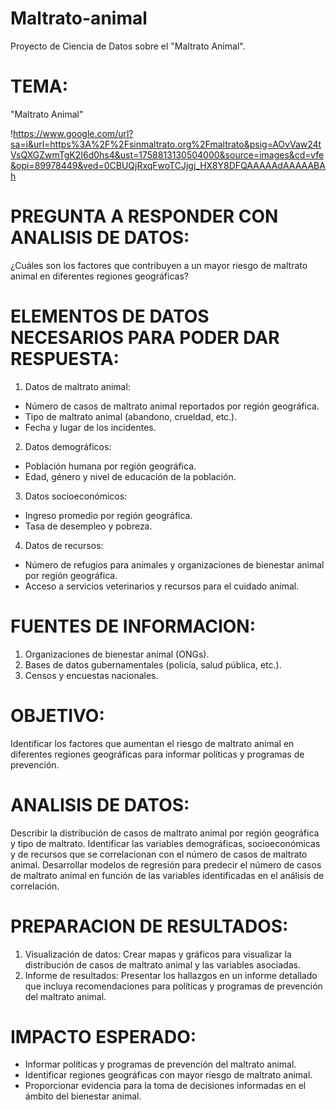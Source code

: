 # Maltrato-animal
Proyecto de Ciencia de Datos sobre el "Maltrato Animal".

# TEMA:

"Maltrato Animal"

!https://www.google.com/url?sa=i&url=https%3A%2F%2Fsinmaltrato.org%2Fmaltrato&psig=AOvVaw24tVsQXGZwmTgK2I6d0hs4&ust=1758813130504000&source=images&cd=vfe&opi=89978449&ved=0CBUQjRxqFwoTCJjgj_HX8Y8DFQAAAAAdAAAAABAh

# PREGUNTA A RESPONDER CON ANALISIS DE DATOS: 

¿Cuáles son los factores que contribuyen a un mayor riesgo de maltrato animal en diferentes regiones geográficas?


# ELEMENTOS DE DATOS NECESARIOS PARA PODER DAR RESPUESTA:

1. Datos de maltrato animal:
- Número de casos de maltrato animal reportados por región geográfica.
- Tipo de maltrato animal (abandono, crueldad, etc.).
- Fecha y lugar de los incidentes.
2. Datos demográficos:
- Población humana por región geográfica.
- Edad, género y nivel de educación de la población.
3. Datos socioeconómicos:
- Ingreso promedio por región geográfica.
- Tasa de desempleo y pobreza.
4. Datos de recursos:
- Número de refugios para animales y organizaciones de bienestar animal por región geográfica.
- Acceso a servicios veterinarios y recursos para el cuidado animal.

# FUENTES DE INFORMACION:
1. Organizaciones de bienestar animal (ONGs).
2. Bases de datos gubernamentales (policía, salud pública, etc.).
3. Censos y encuestas nacionales.

# OBJETIVO:

Identificar los factores que aumentan el riesgo de maltrato animal en diferentes regiones geográficas para informar políticas y programas de prevención.


# ANALISIS DE DATOS:

Describir la distribución de casos de maltrato animal por región geográfica y tipo de maltrato.
Identificar las variables demográficas, socioeconómicas y de recursos que se correlacionan con el número de casos de maltrato animal.
Desarrollar modelos de regresión para predecir el número de casos de maltrato animal en función de las variables identificadas en el análisis de correlación.

# PREPARACION DE RESULTADOS:

1. Visualización de datos: Crear mapas y gráficos para visualizar la distribución de casos de maltrato animal y las variables asociadas.
2. Informe de resultados: Presentar los hallazgos en un informe detallado que incluya recomendaciones para políticas y programas de prevención del maltrato animal.

# IMPACTO ESPERADO:

- Informar políticas y programas de prevención del maltrato animal.
- Identificar regiones geográficas con mayor riesgo de maltrato animal.
- Proporcionar evidencia para la toma de decisiones informadas en el ámbito del bienestar animal.
